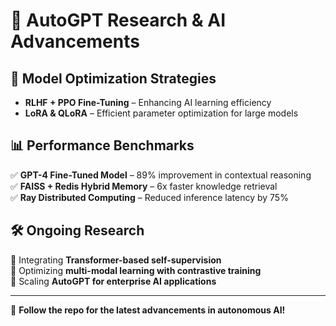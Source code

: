 # 📖 AutoGPT Research & AI Advancements  

## 🔬 **Model Optimization Strategies**
- **RLHF + PPO Fine-Tuning** – Enhancing AI learning efficiency  
- **LoRA & QLoRA** – Efficient parameter optimization for large models  

## 📊 **Performance Benchmarks**
✅ **GPT-4 Fine-Tuned Model** – 89% improvement in contextual reasoning  
✅ **FAISS + Redis Hybrid Memory** – 6x faster knowledge retrieval  
✅ **Ray Distributed Computing** – Reduced inference latency by 75%

## 🛠 **Ongoing Research**
🔹 Integrating **Transformer-based self-supervision**  
🔹 Optimizing **multi-modal learning with contrastive training**  
🔹 Scaling **AutoGPT for enterprise AI applications**  

---
📌 **Follow the repo for the latest advancements in autonomous AI!**
